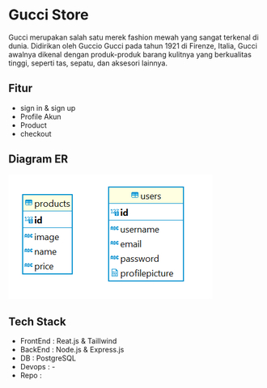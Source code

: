 # Gucci Store

Gucci merupakan salah satu merek fashion mewah yang sangat terkenal di dunia. Didirikan oleh Guccio Gucci pada tahun 1921 di Firenze, Italia, Gucci awalnya dikenal dengan produk-produk barang kulitnya yang berkualitas tinggi, seperti tas, sepatu, dan aksesori lainnya.

## Fitur
- sign in & sign up
- Profile Akun
- Product
- checkout

## Diagram ER
![diagram ER](diagram.png)

## Tech Stack
- FrontEnd : Reat.js & Taillwind
- BackEnd : Node.js & Express.js
- DB : PostgreSQL
- Devops : -
- Repo : 